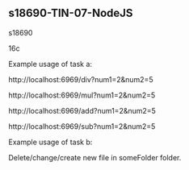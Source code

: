 ## s18690-TIN-07-NodeJS
s18690

16c

Example usage of task a:

http://localhost:6969/div?num1=2&num2=5

http://localhost:6969/mul?num1=2&num2=5

http://localhost:6969/add?num1=2&num2=5

http://localhost:6969/sub?num1=2&num2=5

Example usage of task b:

Delete/change/create new file in someFolder folder.
